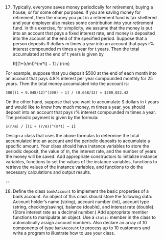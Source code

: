 17. Typically, everyone saves money periodically for retirement, buying a house, or for some other purposes. If you are saving money for retirement, then the money you put in a retirement fund is tax sheltered and your employer also makes some contribution into your retirement fund. In this exercise, for simplicity, we assume that the money is put into an account that pays a fixed interest rate, and money is deposited into the account at the end of the specified period. Suppose that a person deposits R dollars m times a year into an account that pays r% interest compounded m times a year for t years. Then the total accumulated at the end of t years is given by

    R[(1+(r/m))^(m*t) − 1] / (r/m)

For example, suppose that you deposit $500 at the end of each month into an account that pays 4.8% interest per year compounded monthly for 25 years. Then the total money accumulated into the account is:

    500[(1 + 0.048/12)^(300) − 1] / (0.048/12) = $289,022.42

On the other hand, suppose that you want to accumulate S dollars in t years and would like to know how much money, m times a year, you should deposit into an account that pays r% interest compounded m times a year. The periodic payment is given by the formula:

    S(r/m) / [(1 + (r/m))^(m*t) − 1]

Design a class that uses the above formulas to determine the total accumulated into an account and the periodic deposits to accumulate a specific amount. Your class should have instance variables to store the periodic deposit, the value of m, the interest rate, and the number of years the money will be saved. Add appropriate constructors to initialize instance variables, functions to set the values of the instance variables, functions to retrieve the values of the instance variables, and functions to do the necessary calculations and output results.

--

18. Define the class `bankAccount` to implement the basic properties of a bank account. An object of this class should store the following data: Account holder’s name (string), account number (int), account type (string, checking/saving), balance (double), and interest rate (double). (Store interest rate as a decimal number.) Add appropriate member functions to manipulate an object. Use a `static` member in the class to automatically assign account numbers. Also declare an array of 10 components of type `bankAccount` to process up to 10 customers and write a program to illustrate how to use your class.
